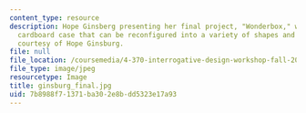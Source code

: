 ```yaml
---
content_type: resource
description: Hope Ginsberg presenting her final project, "Wonderbox," which is a portable
  cardboard case that can be reconfigured into a variety of shapes and spaces. Image
  courtesy of Hope Ginsburg.
file: null
file_location: /coursemedia/4-370-interrogative-design-workshop-fall-2005/7b8988f71371ba302e8bdd5323e17a93_ginsburg_final.jpg
file_type: image/jpeg
resourcetype: Image
title: ginsburg_final.jpg
uid: 7b8988f7-1371-ba30-2e8b-dd5323e17a93
---
```

